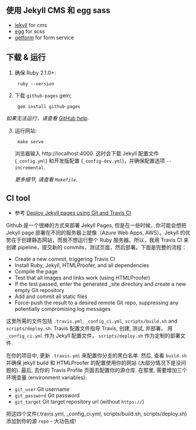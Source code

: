 ## 使用 Jekyll CMS 和 egg sass

- [jekyll](https://jekyllrb.com/) for cms
- [egg](https://wiredcraft.github.io/egg/) for scss
- [getform](https://getform.io/) for form service

## 下载 & 运行

1. 确保 Ruby 2.1.0+:

        ruby --version

2. 下载 `github-pages` gem;

        gem install github-pages

*如果无法运行，请查看 [GitHub help](https://help.github.com/articles/setting-up-your-github-pages-site-locally-with-jekyll/).*

3. 运行网站:

        make serve

    浏览器输入 http://localhost:4000. 这时会下载 Jekyll 配置文件 (`_config.yml`) 和开发版配置 (`_config-dev.yml`)，并确保配置选项 `--incremental`.

    *更多细节, 请查看 `Makefile`.*

## CI tool

- 参考 [Deploy Jekyll pages using Git and Travis CI](https://github.com/felixrieseberg/travis-jekyll-git)

Github 是一个很棒的方式来部署 Jekyll Pages, 但是在一些时候，你可能会想把 Jekyll page 部署在不同的服务器上就像（Azure Web Apps, AWS）。Jekyll 的优势在于创建静态网站，而我不想运行整个 Ruby 服务器。所以，我用 Travis CI 来创建 pipeline，提交新的 commits，测试页面，然后部署。下面是完整的流程：

- Create a new commit, triggering Travis CI
- Install Ruby, Jekyll, HTMLProofer, and all dependencies
- Compile the page
- Test that all images and links work (using HTMLProofer)
- If the test passed, enter the generated _site directory and create a new empty Git repository
- Add and commit all static files
- Force-push the result to a desired remote Git repo, suppressing any potentially compromising log messages

这里所需的文件包括 `.travis.yml`, `_config_ci.yml`, `scripts/build.sh` and `scripts/deploy.sh`. Travis 配置文件指导 Travis, 创建, 测试, 并部署， 用 `_config_ci.yml` 作为 Jekyll 配置文件， `scripts/deploy.sh` 作为定制的部署文件.

在你的项目中, 更新 `.travis.yml` 来配置你分支的黑白名单. 然后, 查看 `build.sh` 并确保 jekyll build 和 HTMLProofer 的配置使用你的网站 (大部分情况下是没问题的). 最后, 去你的 Travis Profile 页面去配置你的源仓库. 在那里, 需要增加三个环境变量 (environment variables):

- `git_user` Git username
- `git_password` Git password
- `git_target` Git target repository url (without `https://`)

把这四个文件(.travis.yml, _config_ci.yml, scripts/build.sh, scripts/deploy.sh)添加到你的源 `repo` - 大功告成!